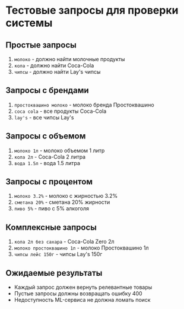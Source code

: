 # Тестовые запросы для проверки системы

## Простые запросы
1. `молоко` - должно найти молочные продукты
2. `кола` - должно найти Coca-Cola
3. `чипсы` - должно найти Lay's чипсы

## Запросы с брендами
1. `простоквашино молоко` - молоко бренда Простоквашино
2. `coca cola` - все продукты Coca-Cola
3. `lay's` - все чипсы Lay's

## Запросы с объемом
1. `молоко 1л` - молоко объемом 1 литр
2. `кола 2л` - Coca-Cola 2 литра
3. `вода 1.5л` - вода 1.5 литра

## Запросы с процентом
1. `молоко 3.2%` - молоко с жирностью 3.2%
2. `сметана 20%` - сметана 20% жирности
3. `пиво 5%` - пиво с 5% алкоголя

## Комплексные запросы
1. `кола 2л без сахара` - Coca-Cola Zero 2л
2. `молоко простоквашино 1л` - молоко Простоквашино 1л
3. `чипсы лейс 150г` - чипсы Lay's 150г

## Ожидаемые результаты
- Каждый запрос должен вернуть релевантные товары
- Пустые запросы должны возвращать ошибку 400
- Недоступность ML-сервиса не должна ломать поиск
